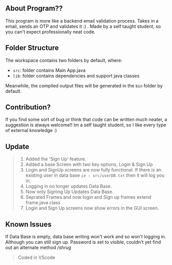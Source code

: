 ## About Program??

This program is more like a backend email validation process. Takes in a email, sends an OTP and validates it :) . Made by a self taught student, so you can't expect professionally neat code.

## Folder Structure

The workspace contains two folders by default, where:

- `src`: folder contains Main App.java
- `lib`: folder contains dependencies and support java classes

Meanwhile, the compiled output files will be generated in the `bin` folder by default.

## Contribution?

If you find some sort of bug or think that code can be written much neater, a suggestion is always welcome!! Im a self taught student, so I like every type of external knowledge :)

## Update 

> 1. Added the 'Sign Up' feature.
> 2. Added a base Screen with two key options, Login & Sign Up
> 3. Login and SignUp screens are now fully functional. If there is an existing user in data base `ie : src/userDB.txt` then it will log you in.
> 4. Logging in no longer updates Data Base.
> 5. Now only Signing Up Updates Data Base.
> 6. Seprated Frames and now login and Sign up frames extend frame.java class
> 7. Login and Sign Up screens now show errors in the GUI screen.

## Known Issues

If Data Base is empty, data base writing won't work and so won't logging in. Although you can still sign up.
Password is set to visible, couldn't yet find out an alternate method _/shrug_


> Coded in VScode